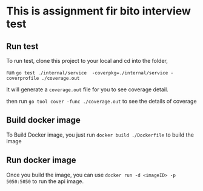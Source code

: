# This is assignment fir bito interview test

## Run test

To run test, clone this project to your local and cd into the folder,

run `go test ./internal/service  -coverpkg=./internal/service -coverprofile ./coverage.out`

It will generate a `coverage.out` file for you to see coverage detail.

then run `go tool cover -func ./coverage.out` to see the details of coverage

## Build docker image

To Build Docker image, you just run `docker build ./Dockerfile` to build the image

## Run docker image

Once you build the image, you can use `docker run -d <imageID> -p 5050:5050` to run the api image.
